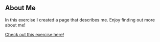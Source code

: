 
## About Me

In this exercise I created a page that describes me. Enjoy finding out more about me!

[Check out this exercise here!](https://seanwinderickx.github.io/Learning-Markup/exercises/1.HTML/2.markup-to-html/index.html)